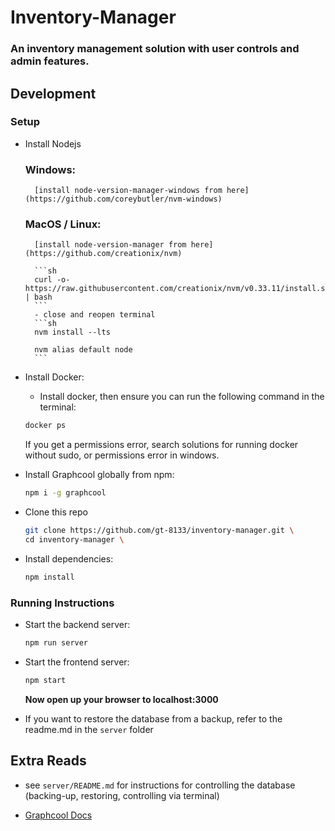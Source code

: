 # Inventory-Manager
### An inventory management solution with user controls and admin features.


## Development

### Setup

- Install Nodejs
    ### Windows:
        [install node-version-manager-windows from here](https://github.com/coreybutler/nvm-windows)

    ### MacOS / Linux:
        [install node-version-manager from here](https://github.com/creationix/nvm)

        ```sh
        curl -o- https://raw.githubusercontent.com/creationix/nvm/v0.33.11/install.sh | bash
        ```
        - close and reopen terminal
        ```sh
        nvm install --lts

        nvm alias default node
        ```

- Install Docker:
    - Install docker, then ensure you can run the following command in the terminal:
    ```sh
    docker ps
    ```
    If you get a permissions error, search solutions for running docker without sudo, or permissions error in windows.

- Install Graphcool globally from npm:
    ```sh
    npm i -g graphcool
    ```

- Clone this repo
    ```sh
    git clone https://github.com/gt-8133/inventory-manager.git \
    cd inventory-manager \
    ```
- Install dependencies:
    ```sh
    npm install
    ```

### Running Instructions

- Start the backend server:
    ```sh
    npm run server
    ```

- Start the frontend server:
    ```sh
    npm start
    ```
    **Now open up your browser to localhost:3000**
    
- If you want to restore the database from a backup, refer to the readme.md in the `server` folder


## Extra Reads

- see `server/README.md` for instructions for controlling the database (backing-up, restoring, controlling via terminal)

- [Graphcool Docs](https://docs-next.graph.cool/docs/)


